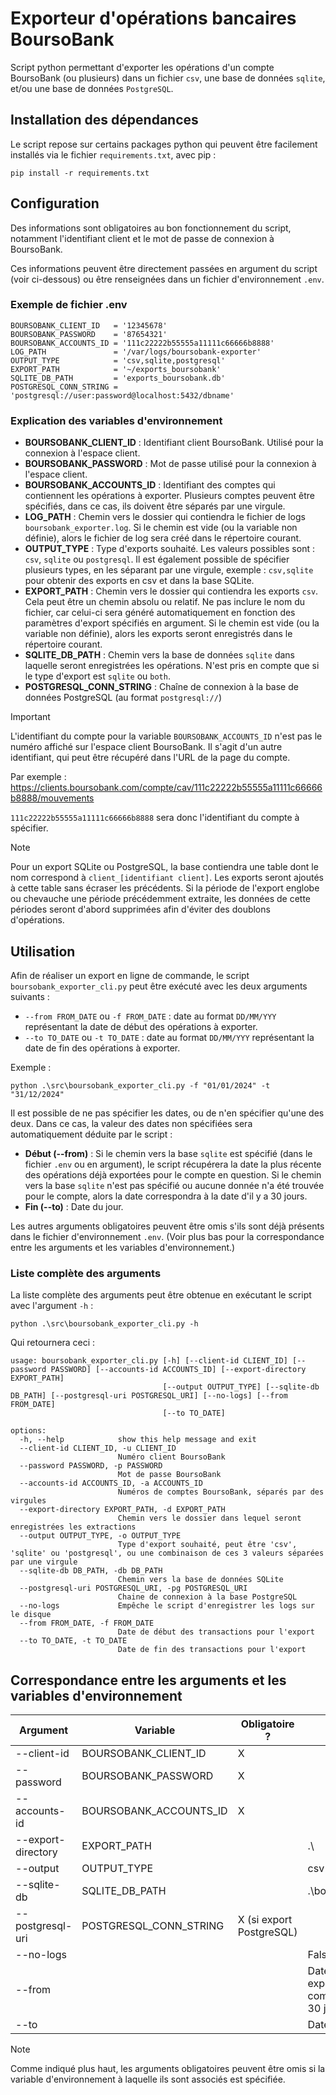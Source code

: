 # Exporteur d'opérations bancaires BoursoBank

Script python permettant d'exporter les opérations d'un compte BoursoBank (ou plusieurs) dans un fichier `csv`, une base de données `sqlite`, et/ou une base de données `PostgreSQL`.

## Installation des dépendances

Le script repose sur certains packages python qui peuvent être facilement installés via le fichier `requirements.txt`, avec pip :

```
pip install -r requirements.txt
```

## Configuration

Des informations sont obligatoires au bon fonctionnement du script, notamment l'identifiant client et le mot de passe de connexion à BoursoBank.

Ces informations peuvent être directement passées en argument du script (voir ci-dessous) ou être renseignées dans un fichier d'environnement `.env`.

### Exemple de fichier .env

```
BOURSOBANK_CLIENT_ID   = '12345678'
BOURSOBANK_PASSWORD    = '87654321'
BOURSOBANK_ACCOUNTS_ID = '111c22222b55555a11111c66666b8888'
LOG_PATH               = '/var/logs/boursobank-exporter'
OUTPUT_TYPE            = 'csv,sqlite,postgresql'
EXPORT_PATH            = '~/exports_boursobank'
SQLITE_DB_PATH         = 'exports_boursobank.db'
POSTGRESQL_CONN_STRING = 'postgresql://user:password@localhost:5432/dbname'
```

### Explication des variables d'environnement

-   **BOURSOBANK_CLIENT_ID** : Identifiant client BoursoBank. Utilisé pour la connexion à l'espace client.
-   **BOURSOBANK_PASSWORD** : Mot de passe utilisé pour la connexion à l'espace client.
-   **BOURSOBANK_ACCOUNTS_ID** : Identifiant des comptes qui contiennent les opérations à exporter.
    Plusieurs comptes peuvent être spécifiés, dans ce cas, ils doivent être séparés par une virgule.
-   **LOG_PATH** : Chemin vers le dossier qui contiendra le fichier de logs `boursobank_exporter.log`.
    Si le chemin est vide (ou la variable non définie), alors le fichier de log sera créé dans le répertoire courant.
-   **OUTPUT_TYPE** : Type d'exports souhaité. Les valeurs possibles sont : `csv`, `sqlite` ou `postgresql`. Il est également possible de spécifier plusieurs types, en les séparant par une virgule, exemple : `csv,sqlite` pour obtenir des exports en csv et dans la base SQLite.
-   **EXPORT_PATH** : Chemin vers le dossier qui contiendra les exports `csv`. Cela peut être un chemin absolu ou relatif. Ne pas inclure le nom du fichier, car celui-ci sera généré automatiquement en fonction des paramètres d'export spécifiés en argument.
    Si le chemin est vide (ou la variable non définie), alors les exports seront enregistrés dans le répertoire courant.
-   **SQLITE_DB_PATH** : Chemin vers la base de données `sqlite` dans laquelle seront enregistrées les opérations. N'est pris en compte que si le type d'export est `sqlite` ou `both`.
-   **POSTGRESQL_CONN_STRING** : Chaîne de connexion à la base de données PostgreSQL (au format `postgresql://`)

> [!Important]
> L'identifiant du compte pour la variable `BOURSOBANK_ACCOUNTS_ID` n'est pas le numéro affiché sur l'espace client BoursoBank.
> Il s'agit d'un autre identifiant, qui peut être récupéré dans l'URL de la page du compte.
>
> Par exemple : https://clients.boursobank.com/compte/cav/111c22222b55555a11111c66666b8888/mouvements
>
> `111c22222b55555a11111c66666b8888` sera donc l'identifiant du compte à spécifier.

> [!NOTE]  
> Pour un export SQLite ou PostgreSQL, la base contiendra une table dont le nom correspond à `client_[identifiant client]`. Les exports seront ajoutés à cette table sans écraser les précédents.
> Si la période de l'export englobe ou chevauche une période précédemment extraite, les données de cette périodes seront d'abord supprimées afin d'éviter des doublons d'opérations.

## Utilisation

Afin de réaliser un export en ligne de commande, le script `boursobank_exporter_cli.py` peut être exécuté avec les deux arguments suivants :

-   `--from FROM_DATE` ou `-f FROM_DATE` : date au format `DD/MM/YYY` représentant la date de début des opérations à exporter.
-   `--to TO_DATE` ou `-t TO_DATE` : date au format `DD/MM/YYY` représentant la date de fin des opérations à exporter.

Exemple :

```
python .\src\boursobank_exporter_cli.py -f "01/01/2024" -t "31/12/2024"
```

Il est possible de ne pas spécifier les dates, ou de n'en spécifier qu'une des deux. Dans ce cas, la valeur des dates non spécifiées sera automatiquement déduite par le script :

-   **Début (--from)** : Si le chemin vers la base `sqlite` est spécifié (dans le fichier `.env` ou en argument), le script récupérera la date la plus récente des opérations déjà exportées pour le compte en question. Si le chemin vers la base `sqlite` n'est pas spécifié ou aucune donnée n'a été trouvée pour le compte, alors la date correspondra à la date d'il y a 30 jours.
-   **Fin (--to)** : Date du jour.

Les autres arguments obligatoires peuvent être omis s'ils sont déjà présents dans le fichier d'environnement `.env`. (Voir plus bas pour la correspondance entre les arguments et les variables d'environnement.)

### Liste complète des arguments

La liste complète des arguments peut être obtenue en exécutant le script avec l'argument `-h` :

```
python .\src\boursobank_exporter_cli.py -h
```

Qui retournera ceci :

```
usage: boursobank_exporter_cli.py [-h] [--client-id CLIENT_ID] [--password PASSWORD] [--accounts-id ACCOUNTS_ID] [--export-directory EXPORT_PATH]
                                  [--output OUTPUT_TYPE] [--sqlite-db DB_PATH] [--postgresql-uri POSTGRESQL_URI] [--no-logs] [--from FROM_DATE]
                                  [--to TO_DATE]

options:
  -h, --help            show this help message and exit
  --client-id CLIENT_ID, -u CLIENT_ID
                        Numéro client BoursoBank
  --password PASSWORD, -p PASSWORD
                        Mot de passe BoursoBank
  --accounts-id ACCOUNTS_ID, -a ACCOUNTS_ID
                        Numéros de comptes BoursoBank, séparés par des virgules
  --export-directory EXPORT_PATH, -d EXPORT_PATH
                        Chemin vers le dossier dans lequel seront enregistrées les extractions
  --output OUTPUT_TYPE, -o OUTPUT_TYPE
                        Type d'export souhaité, peut être 'csv', 'sqlite' ou 'postgresql', ou une combinaison de ces 3 valeurs séparées par une virgule
  --sqlite-db DB_PATH, -db DB_PATH
                        Chemin vers la base de données SQLite
  --postgresql-uri POSTGRESQL_URI, -pg POSTGRESQL_URI
                        Chaine de connexion à la base PostgreSQL
  --no-logs             Empêche le script d'enregistrer les logs sur le disque
  --from FROM_DATE, -f FROM_DATE
                        Date de début des transactions pour l'export
  --to TO_DATE, -t TO_DATE
                        Date de fin des transactions pour l'export
```

## Correspondance entre les arguments et les variables d'environnement

| Argument           | Variable               | Obligatoire ?            | Par défaut                                                                 |
| ------------------ | ---------------------- | ------------------------ | -------------------------------------------------------------------------- |
| --client-id        | BOURSOBANK_CLIENT_ID   | X                        |                                                                            |
| --password         | BOURSOBANK_PASSWORD    | X                        |                                                                            |
| --accounts-id      | BOURSOBANK_ACCOUNTS_ID | X                        |                                                                            |
| --export-directory | EXPORT_PATH            |                          | .\                                                                         |
| --output           | OUTPUT_TYPE            |                          | csv                                                                        |
| --sqlite-db        | SQLITE_DB_PATH         |                          | .\boursobank_exports.db                                                    |
| --postgresql-uri   | POSTGRESQL_CONN_STRING | X (si export PostgreSQL) |                                                                            |
| --no-logs          |                        |                          | False                                                                      |
| --from             |                        |                          | Date dernière opération exportée pour le compte, ou date d'il y a 30 jours |
| --to               |                        |                          | Date du jour                                                               |

> [!NOTE]  
> Comme indiqué plus haut, les arguments obligatoires peuvent être omis si la variable d'environnement à laquelle ils sont associés est spécifiée.
